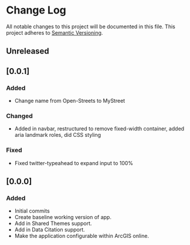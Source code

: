 # Change Log
All notable changes to this project will be documented in this file.
This project adheres to [Semantic Versioning](http://semver.org/).

## Unreleased

## [0.0.1]
### Added
- Change name from Open-Streets to MyStreet

### Changed
- Added in navbar, restructured to remove fixed-width container, added aria landmark roles, did CSS styling

### Fixed
- Fixed twitter-typeahead to expand input to 100%

## [0.0.0]
### Added
- Initial commits
- Create baseline working version of app.
- Add in Shared Themes support.
- Add in Data Citation support.
- Make the application configurable within ArcGIS online.

